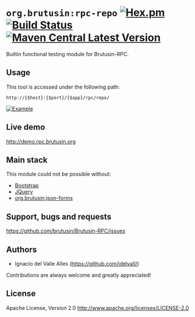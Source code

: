 # `org.brutusin:rpc-repo` [![Hex.pm](https://img.shields.io/hexpm/l/plug.svg)](http://www.apache.org/licenses/LICENSE-2.0) [![Build Status](https://api.travis-ci.org/brutusin/Brutusin-RPC.svg?branch=master)](https://travis-ci.org/brutusin/Brutusin-RPC) [![Maven Central Latest Version](https://maven-badges.herokuapp.com/maven-central/org.brutusin/rpc-repo/badge.svg)](https://maven-badges.herokuapp.com/maven-central/org.brutusin/rpc-repo/)

Builtin functional testing module for Brutusin-RPC.  

## Usage
This tool is accessed under the following path:
```
http://{$host}:{$port}/{$app}/rpc/repo/
```

[![Example](img/example.jpg)](http://demo.rpc.brutusin.org)

## Live demo

http://demo.rpc.brutusin.org

## Main stack
This module could not be possible without:
* [Bootstrap](http://getbootstrap.com/)
* [JQuery](http://jquery.com/)
* [org.brutusin:json-forms](https://github.com/brutusin/json-forms)

## Support, bugs and requests
https://github.com/brutusin/Brutusin-RPC/issues

## Authors

- Ignacio del Valle Alles (<https://github.com/idelvall/>)

Contributions are always welcome and greatly appreciated!

## License
Apache License, Version 2.0
http://www.apache.org/licenses/LICENSE-2.0
